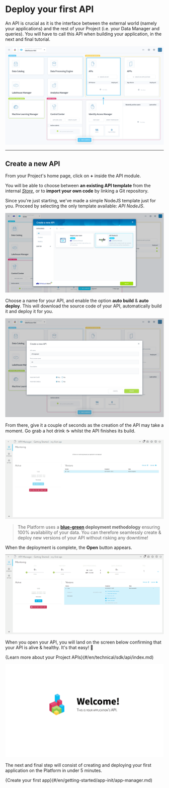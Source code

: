 # Deploy your first API

An API is crucial as it is the interface between the external world (namely your applications) and the rest of your Project (i.e. your Data Manager and queries). You will have to call this API when building your application, in the next and final tutorial.

![Project home](picts/homepage-api.png)

---
## Create a new API

From your Project's home page, click on **+** inside the API module. 

You will be able to choose between **an existing API template** from the internal [*Store*](/en/product/dataplant/marketplace), or to **import your own code** by linking a Git repository.

Since you're just starting, we've made a simple NodeJS template just for you. Proceed by selecting the only template available: *API NodeJS*.

![API store](picts/api-store-new.png)

Choose a name for your API, and enable the option **auto build** & **auto deploy**. This will download the source code of your API, automatically build it and deploy it for you.

![API settings](picts/api-settings-new.png)

From there, give it a couple of seconds as the creation of the API may take a moment. Go grab a hot drink ☕ whilst the API finishes its build.

![API building home](picts/api_building1.png)

> The Platform uses a **[blue-green](https://en.wikipedia.org/wiki/Blue-green_deployment) deployment methodology** ensuring 100% availability of your data. You can therefore seamlessly create & deploy new versions of your API without risking any downtime!

When the deployment is complete, the **Open** button appears.

![API deployed](picts/api_deployed.png)

When you open your API, you will land on the screen below confirming that your API is alive & healthy. It's that easy! 🎉

{Learn more about your Project APIs}(#/en/technical/sdk/api/index.md)

![API open](picts/api_open.png)

The next and final step will consist of creating and deploying your first application on the Platform in under 5 minutes.

{Create your first app}(#/en/getting-started/app-init/app-manager.md)
